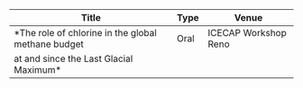 |             Title             | Type           | Venue               |
|-------------------------------|----------------|---------------------|
| *The role of chlorine in the global methane budget | Oral| ICECAP Workshop Reno | 
at and since the Last Glacial Maximum*               |     |                      |


